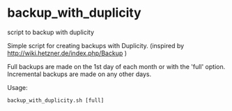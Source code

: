 # backup_with_duplicity
script to backup with duplicity



Simple script for creating backups with Duplicity.
(inspired by http://wiki.hetzner.de/index.php/Backup )

Full backups are made on the 1st day of each month or with the 'full' option.
Incremental backups are made on any other days.

Usage:

`
backup_with_duplicity.sh [full]
`


